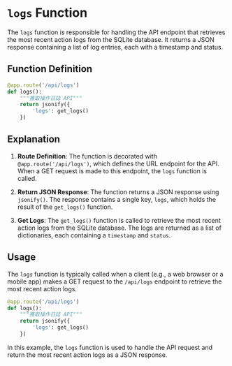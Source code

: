 # `logs` Function

The `logs` function is responsible for handling the API endpoint that retrieves the most recent action logs from the SQLite database. It returns a JSON response containing a list of log entries, each with a timestamp and status.

## Function Definition

```python
@app.route('/api/logs')
def logs():
    """獲取操作日誌 API"""
    return jsonify({
        'logs': get_logs()
    })
```

## Explanation

1. **Route Definition**: The function is decorated with `@app.route('/api/logs')`, which defines the URL endpoint for the API. When a GET request is made to this endpoint, the `logs` function is called.

2. **Return JSON Response**: The function returns a JSON response using `jsonify()`. The response contains a single key, `logs`, which holds the result of the `get_logs()` function.

3. **Get Logs**: The `get_logs()` function is called to retrieve the most recent action logs from the SQLite database. The logs are returned as a list of dictionaries, each containing a `timestamp` and `status`.

## Usage

The `logs` function is typically called when a client (e.g., a web browser or a mobile app) makes a GET request to the `/api/logs` endpoint to retrieve the most recent action logs.

```python
@app.route('/api/logs')
def logs():
    """獲取操作日誌 API"""
    return jsonify({
        'logs': get_logs()
    })
```

In this example, the `logs` function is used to handle the API request and return the most recent action logs as a JSON response.
